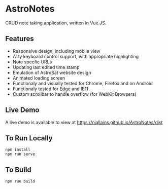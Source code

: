 #  AstroNotes
CRUD note taking application, written in Vue.JS.

## Features
- Responsive design, including mobile view
- A11y keyboard control support, with appropriate highlighting
- Note specfic URLs
- Updating last edited time stamp
- Emulation of AstroSat website design
- Animated loading screen
- Functionaly and visually tested for Chrome, Firefox and on Android
- Functionaly tested for Edge and IE11
- Custom scrollbar to handle overflow (for WebKit Browsers)

## Live Demo
A live demo is available to view at https://niallains.github.io/AstroNotes/dist

## To Run Locally
```
npm install
npm run serve
```

## To Build
```
npm run build
```
